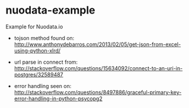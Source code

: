 # nuodata-example
Example for Nuodata.io

- tojson method found on: http://www.anthonydebarros.com/2013/02/05/get-json-from-excel-using-python-xlrd/

- url parse in connect from:
http://stackoverflow.com/questions/15634092/connect-to-an-uri-in-postgres/32589487

- error handling seen on: http://stackoverflow.com/questions/8497886/graceful-primary-key-error-handling-in-python-psycopg2
